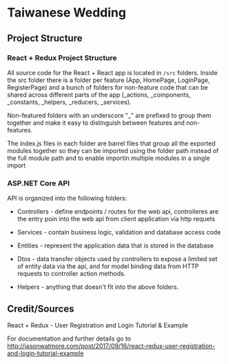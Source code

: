# Taiwanese Wedding

## Project Structure

### React + Redux Project Structure ###

All source code for the React + React app is located in `/src` folders. Inside the src folder there is a folder per feature (App, HomePage, LoginPage, RegisterPage) and a bunch of folders for non-feature code that can be shared across different parts of the app (_actions, _components, _constants, _helpers, _reducers, _services).

Non-featured folders with an underscore "_" are prefixed to group them together and make it easy to distinguish between features and non-features.

The index.js files in each folder are barrel files that group all the exported modules together so they can be imported using the folder path instead of the full module path and to enable importin multiple modules in a single import

### ASP.NET Core API ###

API is organized into the following folders:

* Controllers -  define endpoints / routes for the web api, controlleres are the entry poin into the web api from client application via http requets

* Services - contain business logic, validation and database access code

* Entities - represent the application data that is stored in the database

* Dtos - data transfer objects used by controllers to expose a limited set of entity data via the api, and for model binding data from HTTP requests to controller action methods.

* Helpers - anything that doesn't fit into the above folders.





## Credit/Sources

React + Redux - User Registration and Login Tutorial & Example

For documentation and further details go to http://jasonwatmore.com/post/2017/09/16/react-redux-user-registration-and-login-tutorial-example